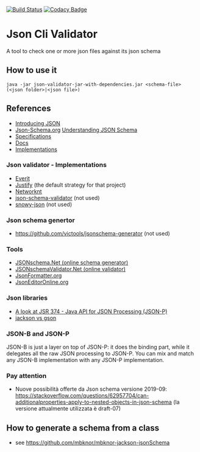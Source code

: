 [![Build Status](https://travis-ci.com/iubar/json-validator.svg?branch=master)](https://travis-ci.com/iubar/json-validator) [![Codacy Badge](https://api.codacy.com/project/badge/Grade/629e2af7ae1e4f839dbb560fd3e32aa2)](https://www.codacy.com/app/Iubar/json-validator?utm_source=github.com&amp;utm_medium=referral&amp;utm_content=iubar/json-validator&amp;utm_campaign=Badge_Grade)

# Json Cli Validator
A tool to check one or more json files against its json schema

## How to use it
    java -jar json-validator-jar-with-dependencies.jar <schema-file> (<json folder>|<json file>)

## References
- [Introducing JSON](http://www.json.org/json-it.html)
- [Json-Schema.org](https://json-schema.org) [Understanding JSON Schema](https://json-schema.org/understanding-json-schema/index.html)
- [Specifications](http://json-schema.org/specification-links.html) 
- [Docs](https://json-schema.org/understanding-json-schema/)
- [Implementations](http://json-schema.org/implementations.html)

### Json validator - Implementations
- [Everit](https://github.com/everit-org/json-schema)
- [Justify](https://github.com/leadpony/justify) (the default strategy for that project)
- [Networknt](https://github.com/networknt/json-schema-validator)
- [json-schema-validator](https://github.com/java-json-tools/json-schema-validator) (not used)
- [snowy-json](https://github.com/ssilverman/snowy-json#using-snow-in-your-own-projects) (not used)

### Json schema genertor
- https://github.com/victools/jsonschema-generator (not used)

### Tools
- [JSONschema.Net (online schema generator)](https://jsonschema.net)
- [JSONschemaValidator.Net (online validator)](https://www.jsonschemavalidator.net)
- [JsonFormatter.org](https://jsonformatter.org/json-editor)
- [JsonEditorOnline.org](https://jsoneditoronline.org)

### Json libraries

- [A look at JSR 374 - Java API for JSON Processing (JSON-P)](https://golb.hplar.ch/2019/08/json-p.html)
- [jackson vs gson](https://www.baeldung.com/jackson-vs-gson)

### JSON-B and JSON-P

JSON-B is just a layer on top of JSON-P: it does the binding part, while it delegates all the raw JSON processing to JSON-P. 
You can mix and match any JSON-B implementation with any JSON-P implementation.

### Pay attention

* Nuove possibilità offerte da Json schema versione 2019-09: https://stackoverflow.com/questions/62957704/can-additionalproperties-apply-to-nested-objects-in-json-schema
(la versione attualmente utilizzata è draft-07)

## How to generate a schema from a class

* see https://github.com/mbknor/mbknor-jackson-jsonSchema
 
